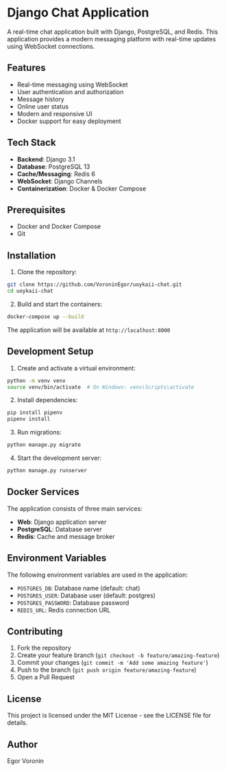 # Django Chat Application

A real-time chat application built with Django, PostgreSQL, and Redis. This application provides a modern messaging platform with real-time updates using WebSocket connections.

## Features

- Real-time messaging using WebSocket
- User authentication and authorization
- Message history
- Online user status
- Modern and responsive UI
- Docker support for easy deployment

## Tech Stack

- **Backend**: Django 3.1
- **Database**: PostgreSQL 13
- **Cache/Messaging**: Redis 6
- **WebSocket**: Django Channels
- **Containerization**: Docker & Docker Compose

## Prerequisites

- Docker and Docker Compose
- Git

## Installation

1. Clone the repository:
```bash
git clone https://github.com/VoroninEgor/uoykaii-chat.git
cd uoykaii-chat
```

2. Build and start the containers:
```bash
docker-compose up --build
```

The application will be available at `http://localhost:8000`

## Development Setup

1. Create and activate a virtual environment:
```bash
python -m venv venv
source venv/bin/activate  # On Windows: venv\Scripts\activate
```

2. Install dependencies:
```bash
pip install pipenv
pipenv install
```

3. Run migrations:
```bash
python manage.py migrate
```

4. Start the development server:
```bash
python manage.py runserver
```

## Docker Services

The application consists of three main services:

- **Web**: Django application server
- **PostgreSQL**: Database server
- **Redis**: Cache and message broker

## Environment Variables

The following environment variables are used in the application:

- `POSTGRES_DB`: Database name (default: chat)
- `POSTGRES_USER`: Database user (default: postgres)
- `POSTGRES_PASSWORD`: Database password
- `REDIS_URL`: Redis connection URL

## Contributing

1. Fork the repository
2. Create your feature branch (`git checkout -b feature/amazing-feature`)
3. Commit your changes (`git commit -m 'Add some amazing feature'`)
4. Push to the branch (`git push origin feature/amazing-feature`)
5. Open a Pull Request

## License

This project is licensed under the MIT License - see the LICENSE file for details.

## Author

Egor Voronin
